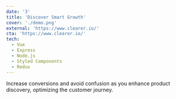 ```yaml
---
date: '3'
title: 'Discover Smart Growth'
cover: './demo.png'
external: 'https://www.clearer.io/'
cta: 'https://www.clearer.io/'
tech:
  - Vue
  - Express
  - Node.js
  - Styled Components
  - Redux
---
```


Increase conversions and avoid confusion as you enhance product discovery, optimizing the customer journey.

